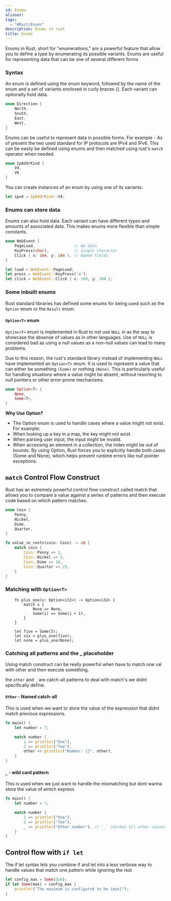 ```yaml
---
id: Enums
aliases: 
tags:
  - "#Rust/Enums"
description: Enums in rust
title: Enums
---
```


Enums in Rust, short for "enumerations," are a powerful feature that allow you to define a type by enumerating its possible variants. Enums are useful for representing data that can be one of several different forms

### Syntax
An enum is defined using the enum keyword, followed by the name of the enum and a set of variants enclosed in curly braces {}. Each variant can optionally hold data.

```rust
enum Direction {
    North,
    South,
    East,
    West,
}
```
Enums can be useful to represent data in possible forms. For example - As of present the two used standard for IP protocols are IPv4 and IPv6. This can be easily be defined using enums and then matched using rust's `match` operator when needed.

```rust
enum IpAddrKind {
    V4,
    V6,
}
```
You can create instances of an enum by using one of its variants:

```rust
let ipv4 = IpAddrKind::V4;
```
### Enums can store data
Enums can also hold data. Each variant can have different types and amounts of associated data. This makes enums more flexible than simple constants.

```rust
enum WebEvent {
    PageLoad,                 // No data
    KeyPress(char),           // Single character
    Click { x: i64, y: i64 }, // Named fields
}

let load = WebEvent::PageLoad;
let press = WebEvent::KeyPress('a');
let click = WebEvent::Click { x: 100, y: 200 };
```

### Some inbuilt enums
Rust standard libraries has defined some enums for being used such as the `Option` enum or the `Result` enum.

#### `Option<T>` enum
`Option<T>` enum is implemented in Rust to not use `NULL` in as the way to showcase the absense of values as in other languages. Use of `NULL` is considered bad as using a null values as a non-null values can lead to many problems.

Due to this reason, the rust's standard library instead of implementing `NULL` have implemented an `Option<T>` enum. It is used to represent a value that can either be something `(Some)` or nothing `(None)`. This is particularly useful for handling situations where a value might be absent, without resorting to null pointers or other error-prone mechanisms.

```rust
enum Option<T> {
    None,
    Some<T>,
}
```

**Why Use Option?**
  - The Option enum is used to handle cases where a value might not exist. For example:
  - When looking up a key in a map, the key might not exist.
  - When parsing user input, the input might be invalid.
  - When accessing an element in a collection, the index might be out of bounds.
By using Option, Rust forces you to explicitly handle both cases (Some and None), which helps prevent runtime errors like null pointer exceptions.

## `match` Control Flow Construct
Rust has an extremely powerful control flow construct called match that allows you to compare a value against a series of patterns and then execute code based on which pattern matches.

```rust
enum Coin {
    Penny,
    Nickel,
    Dime,
    Quarter,
}

fn value_in_cents(coin: Coin) -> u8 {
    match coin {
        Coin::Penny => 1,
        Coin::Nickel => 5,
        Coin::Dime => 10,
        Coin::Quarter => 25,
    }
}
```
### Matching with `Option<T>`
```
    fn plus_one(x: Option<i32>) -> Option<i32> {
        match x {
            None => None,
            Some(i) => Some(i + 1),
        }
    }

    let five = Some(5);
    let six = plus_one(five);
    let none = plus_one(None);
```
### Catching all patterns and the _ placeholder
Using match construct can be really powerful when have to match one val with other and then execute something.

the `other` and `_` are catch-all patterns to deal with match's we didnt specifically define.

#### `Other` - Named catch-all
This is used when we want to store the value of the expression that didnt match previous expressions.
```rust
fn main() {
    let number = 7;

    match number {
        1 => println!("One"),
        2 => println!("Two"),
        other => println!("Number: {}", other),
    }
}
```
 #### `_` - wild card pattern
This is used when we just want to handle the mismatching but dont wanna store the value of amtch express

```rust
fn main() {
    let number = 7;

    match number {
        1 => println!("One"),
        2 => println!("Two"),
        _ => println!("Other number"), // `_` catches all other values
    }
}
```

## Control flow with `if let`

The if let syntax lets you combine if and let into a less verbose way to handle values that match one pattern while ignoring the rest
```rust
let config_max = Some(3u8);
if let Some(max) = config_max {
    println!("The maximum is configured to be {max}");
}
```
